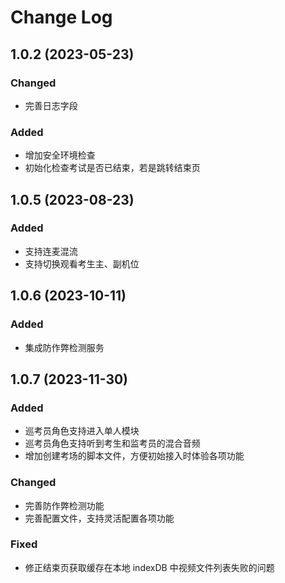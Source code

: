 # Change Log

## 1.0.2 (2023-05-23)

### Changed
- 完善日志字段

### Added
- 增加安全环境检查
- 初始化检查考试是否已结束，若是跳转结束页

## 1.0.5 (2023-08-23)

### Added
- 支持连麦混流
- 支持切换观看考生主、副机位

## 1.0.6 (2023-10-11)

### Added
- 集成防作弊检测服务

## 1.0.7 (2023-11-30)

### Added
- 巡考员角色支持进入单人模块
- 巡考员角色支持听到考生和监考员的混合音频
- 增加创建考场的脚本文件，方便初始接入时体验各项功能

### Changed
- 完善防作弊检测功能
- 完善配置文件，支持灵活配置各项功能

### Fixed
- 修正结束页获取缓存在本地 indexDB 中视频文件列表失败的问题
